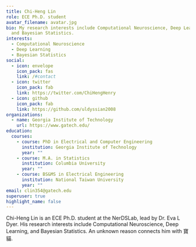 ```yaml
---
title: Chi-Heng Lin
role: ECE Ph.D. student
avatar_filename: avatar.jpg
bio: My research interests include Computational Neuroscience, Deep Learning,
  and Bayesian Statistics.
interests:
  - Computational Neuroscience
  - Deep Learning
  - Bayesian Statistics
social:
  - icon: envelope
    icon_pack: fas
    link: /#contact
  - icon: twitter
    icon_pack: fab
    link: https://twitter.com/ChiHengHenry
  - icon: github
    icon_pack: fab
    link: https://github.com/uldyssian2008
organizations:
  - name: Georgia Institute of Technology
    url: https://www.gatech.edu/
education:
  courses:
    - course: PhD in Electrical and Computer Engineering
      institution: Georgia Institute of Technology
      year: ""
    - course: M.A. in Statistics
      institution: Columbia University
      year: ""
    - course: BS&MS in Electrical Engineering
      institution: National Taiwan University
      year: ""
email: clin354@gatech.edu
superuser: true
highlight_name: false
---
```

Chi-Heng Lin is an ECE Ph.D. student at the NerDSLab, lead by Dr. Eva L Dyer. His research interests include Computational Neuroscience, Deep Learning, and Bayesian Statistics. An unknown reason connects him with 寶貓.